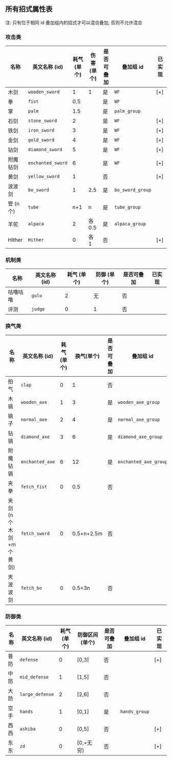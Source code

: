## 所有招式属性表

注: 只有位于相同 id 叠加组内的招式才可以混合叠加, 否则不允许混合

### 攻击类

| 名称      | 英文名称 (id)             | 耗气 (单个) | 伤害 (单个) | 是否可叠加 | 叠加组 id   | 已实现  |
|---------|-----------------------|---------|---------|-------|----------|------|
| 木剑      | ```wooden_sword```    | 1       | 1       | 是     | ```WF``` | [+]  |
| 拳       | ```fist```            | 0.5     |         | 是     | ```WF``` |      |
| 掌       | ```palm```            | 1.5     |         | 是     | ```palm_group``` |      |
| 石剑      | ```stone_sword```     | 2       |         | 是     | ```WF``` | [+]  |
| 铁剑      | ```iron_sword```      | 3       |         | 是     | ```WF``` | [+]  |
| 金剑      | ```gold_sword```      | 4       |         | 是     | ```WF``` | [+]  |
| 钻剑      | ```diamond_sword```   | 5       |         | 是     | ```WF``` | [+]  |
| 附魔钻剑    | ```enchanted_sword``` | 6       |         | 是     | ```WF``` | [+]  |
| 黄剑      | ```yellow_sword```    | 1       |         | 否     |          | [+]  |
| 波波剑     | ```bo_sword```        | 1       | 2.5     | 是     | ```bo_sword_group``` |      |
| 管 (n 个) | ```tube```            | n+1     | n       | 是     | ```tube_group``` |      |
| 羊驼      | ```alpaca```          | 2       | 各 0.5     | 是     | ```alpaca_group``` |      |
| Hither | ```Hither``` | 0 | 各 1 | 否 |  | [+] |

### 机制类

| 名称   | 英文名称 (id)   | 耗气 (单个) | 防御 (单个) | 是否可叠加 | 已实现  |
|------|-------------|---------|---------|-------|------|
| 咕噜咕噜 | ```gulu```  | 2       | 无       | 否     |      |
| 评测   | ```judge``` | 0       | 1       | 否     |      |

### 换气类

| 名称               | 英文名称 (id)           | 耗气 (单个) | 换气(单个)    | 是否可叠加 | 叠加组 id                    | 已实现  |
|------------------|---------------------|---------|------------|-------|---------------------------|------|
| 拍气               | ```clap```          | 0       | 1          | 否     |                           | [+]  |
| 木镐               | ```wooden_axe```    | 1       | 3          | 是     | ```wooden_axe_group```    | [+]  |
| 镐子               | ```normal_axe```    | 2       | 4          | 是     | ```normal_axe_group```    | [+]  |
| 钻镐               | ```diamond_axe```   | 3       | 6          | 是     | ```diamond_axe_group```   | [+]  |
| 附魔钻镐             | ```enchanted_axe``` | 6       | 12         | 是     | ```enchanted_axe_group``` | [+]  |
| 夹拳               | ```fetch_fist```    | 0       | 0.5        | 否     |               |      |
| 夹剑 (n 个木剑+m 个黄剑) | ```fetch_sword```   | 0       | 0.5+n+2.5m | 否     |                           |      |
| 夹波波剑             | ```fetch_bo```      | 0       | 0.5+3n     | 否     |                           |      |

### 防御类

| 名称 | 英文名称 (id)           | 耗气 (单个) | 防御区间 (单个) | 是否可叠加 | 叠加组 id            | 已实现  |
|----|---------------------|---------|-----------|-------|-------------------|------|
| 普防 | ```defense```       | 0       | \[0,3\]   | 否     |                   | [+]  |
| 中防 | ```mid_defense```   | 1       | \[1,5\]   | 否     |                   |      |
| 大防 | ```large_defense``` | 2       | \[2,6\]   | 否     |                   |      |
| 空手 | ```hands```         | 1       | \[0,1\]   | 是     | ```hands_group``` |      |
| 西西 | ```ashiba```        | 0       | \[0,5\]   | 否     |                   | [+]  |
| 东东 | ```zd```            | 0       | \[0,+无穷)  | 否     |                   | [+]  |
